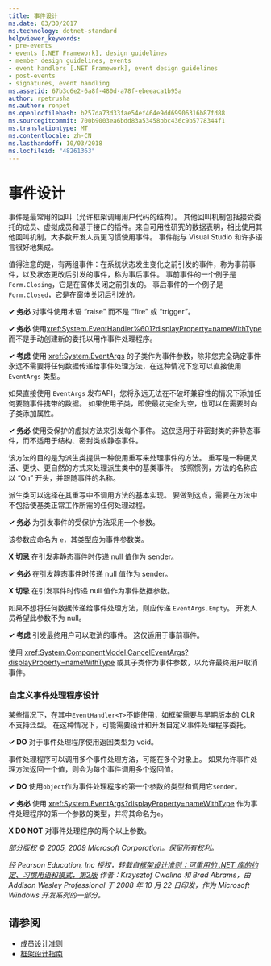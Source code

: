 ```yaml
---
title: 事件设计
ms.date: 03/30/2017
ms.technology: dotnet-standard
helpviewer_keywords:
- pre-events
- events [.NET Framework], design guidelines
- member design guidelines, events
- event handlers [.NET Framework], event design guidelines
- post-events
- signatures, event handling
ms.assetid: 67b3c6e2-6a8f-480d-a78f-ebeeaca1b95a
author: rpetrusha
ms.author: ronpet
ms.openlocfilehash: b257da73d33fae54ef464e9dd69906316b87fd88
ms.sourcegitcommit: 700b9003ea6bdd83a53458bbc436c9b5778344f1
ms.translationtype: MT
ms.contentlocale: zh-CN
ms.lasthandoff: 10/03/2018
ms.locfileid: "48261363"
---
```

# <a name="event-design"></a>事件设计
事件是最常用的回叫（允许框架调用用户代码的结构）。 其他回叫机制包括接受委托的成员、虚拟成员和基于接口的插件。来自可用性研究的数据表明，相比使用其他回叫机制，大多数开发人员更习惯使用事件。 事件能与 Visual Studio 和许多语言很好地集成。  
  
 值得注意的是，有两组事件：在系统状态发生变化之前引发的事件，称为事前事件，以及状态更改后引发的事件，称为事后事件。 事前事件的一个例子是 `Form.Closing`，它是在窗体关闭之前引发的。 事后事件的一个例子是 `Form.Closed`，它是在窗体关闭后引发的。  
  
 **✓ 务必** 对事件使用术语 “raise” 而不是 “fire” 或 “trigger”。  
  
 **✓ 务必** 使用<xref:System.EventHandler%601?displayProperty=nameWithType>而不是手动创建新的委托以用作事件处理程序。  
  
 **✓ 考虑** 使用 <xref:System.EventArgs> 的子类作为事件参数，除非您完全确定事件永远不需要将任何数据传递给事件处理方法，在这种情况下您可以直接使用 `EventArgs` 类型。  
  
 如果直接使用 `EventArgs` 发布API，您将永远无法在不破坏兼容性的情况下添加任何要随事件携带的数据。 如果使用子类，即使最初完全为空，也可以在需要时向子类添加属性。  
  
 **✓ 务必** 使用受保护的虚拟方法来引发每个事件。 这仅适用于非密封类的非静态事件，而不适用于结构、密封类或静态事件。  
  
 该方法的目的是为派生类提供一种使用重写来处理事件的方法。 重写是一种更灵活、更快、更自然的方式来处理派生类中的基类事件。 按照惯例，方法的名称应以 “On” 开头，并跟随事件的名称。  
  
 派生类可以选择在其重写中不调用方法的基本实现。 要做到这点，需要在方法中不包括使基类正常工作所需的任何处理过程。  
  
 **✓ 务必** 为引发事件的受保护方法采用一个参数。  
  
 该参数应命名为 `e`，其类型应为事件参数类。  
  
 **X 切忌** 在引发非静态事件时传递 null 值作为 sender。  
  
 **✓ 务必** 在引发静态事件时传递 null 值作为 sender。  
  
 **X 切忌** 在引发事件时传递 null 值作为事件数据参数。  
  
 如果不想将任何数据传递给事件处理方法，则应传递 `EventArgs.Empty`。 开发人员希望此参数不为 null。  
  
 **✓ 考虑** 引发最终用户可以取消的事件。 这仅适用于事前事件。  
  
 使用 <xref:System.ComponentModel.CancelEventArgs?displayProperty=nameWithType> 或其子类作为事件参数，以允许最终用户取消事件。  
  
### <a name="custom-event-handler-design"></a>自定义事件处理程序设计  
 某些情况下，在其中`EventHandler<T>`不能使用，如框架需要与早期版本的 CLR 不支持泛型。 在这种情况下，可能需要设计和开发自定义事件处理程序委托。  
  
 **✓ DO** 对于事件处理程序使用返回类型为 void。  
  
 事件处理程序可以调用多个事件处理方法，可能在多个对象上。 如果允许事件处理方法返回一个值，则会为每个事件调用多个返回值。  
  
 **✓ DO** 使用`object`作为事件处理程序的第一个参数的类型和调用它`sender`。  
  
 **✓ 务必** 使用 <xref:System.EventArgs?displayProperty=nameWithType> 作为事件处理程序的第一个参数的类型，并将其命名为`e`。  
  
 **X DO NOT** 对事件处理程序的两个以上参数。  
  
 *部分版权 © 2005, 2009 Microsoft Corporation。保留所有权利。*  
  
 *经 Pearson Education, Inc 授权，转载自[框架设计准则：可重用的 .NET 库的约定、习惯用语和模式，第2版](https://www.informit.com/store/framework-design-guidelines-conventions-idioms-and-9780321545619) 作者：Krzysztof Cwalina 和 Brad Abrams，由 Addison Wesley Professional 于 2008 年 10 月 22 日印发，作为 Microsoft Windows 开发系列的一部分。*  
  
## <a name="see-also"></a>请参阅

- [成员设计准则](../../../docs/standard/design-guidelines/member.md)  
- [框架设计指南](../../../docs/standard/design-guidelines/index.md)
